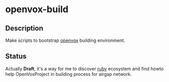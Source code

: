 # openvox-build

## Description

Make scripts to bootstrap [openvox](https://github.com/OpenVoxProject) building environment.


## Status

Actually **Draft**, it's a way for me to discover [ruby](https://www.ruby-lang.org)
ecosystem and find howto help OpenVoxProject in building process for airgap
network.


